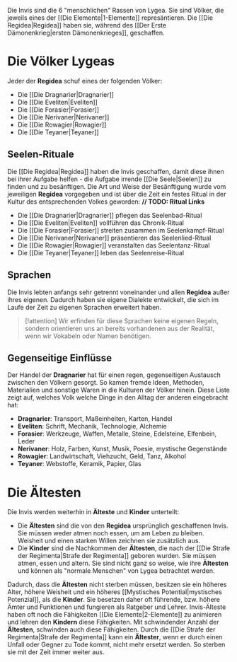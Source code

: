 Die Invis sind die 6 "menschlichen" Rassen von Lygea. Sie sind Völker, die jeweils eines der [[Die Elemente|1-Elemente]] represäntieren. Die [[Die Regidea|Regidea]] haben sie, während des [[Der Erste Dämonenkrieg|ersten Dämonenkrieges]], geschaffen.
# Die Völker Lygeas
Jeder der **Regidea** schuf eines der folgenden Völker:
- Die [[Die Dragnarier|Dragnarier]]
- Die [[Die Eveliten|Eveliten]]
- Die [[Die Forasier|Forasier]]
- Die [[Die Nerivaner|Nerivaner]]
- Die [[Die Rowagier|Rowagier]]
- Die [[Die Teyaner|Teyaner]]
## Seelen-Rituale
Die [[Die Regidea|Regidea]] haben die Invis geschaffen, damit diese ihnen bei ihrer Aufgabe helfen - die Aufgabe irrende [[Die Seele|Seelen]] zu finden und zu besänftigen. Die Art und Weise der Besänftigung wurde vom jeweiligen **Regidea** vorgegeben und ist über die Zeit ein festes Ritual in der Kultur des entsprechenden Volkes geworden:
**// TODO: Ritual Links**
- Die [[Die Dragnarier|Dragnarier]] pflegen das Seelenbad-Ritual
- Die [[Die Eveliten|Eveliten]] vollführen das Chronik-Ritual
- Die [[Die Forasier|Forasier]] streiten zusammen im Seelenkampf-Ritual
- Die [[Die Nerivaner|Nerivaner]] präsentieren das Seelenlied-Ritual
- Die [[Die Rowagier|Rowagier]] veranstalten das Seelentanz-Ritual
- Die [[Die Teyaner|Teyaner]] leben das Seelenreise-Ritual

## Sprachen
Die Invis lebten anfangs sehr getrennt voneinander und allen **Regidea** außer ihres eigenen. Dadurch haben sie eigene Dialekte entwickelt, die sich im Laufe der Zeit zu eigenen Sprachen erweitert haben.

>[!attention]
>Wir erfinden für diese Sprachen keine eigenen Regeln, sondern orientieren uns an bereits vorhandenen aus der Realität, wenn wir Vokabeln oder Namen benötigen.
## Gegenseitige Einflüsse
Der Handel der **Dragnarier** hat für einen regen, gegenseitigen Austausch zwischen den Völkern gesorgt. So kamen fremde Ideen, Methoden, Materialien und sonstige Waren in die Kulturen der Völker hinein. Diese Liste zeigt auf, welches Volk welche Dinge in den
Alltag der anderen eingebracht hat:
- **Dragnarier**: Transport, Maßeinheiten, Karten, Handel
- **Eveliten**: Schrift, Mechanik, Technologie, Alchemie
- **Forasier**: Werkzeuge, Waffen, Metalle, Steine, Edelsteine, Elfenbein, Leder
- **Nerivaner**: Holz, Farben, Kunst, Musik, Poesie, mystische Gegenstände
- **Rowagier**: Landwirtschaft, Viehzucht, Geld, Tanz, Alkohol
- **Teyaner**: Webstoffe, Keramik, Papier, Glas
# Die Ältesten
Die Invis werden weiterhin in **Älteste** und **Kinder** unterteilt:
- Die **Ältesten** sind die von den **Regidea** ursprünglich geschaffenen Invis. Sie müssen weder atmen noch essen, um am Leben zu bleiben. Weisheit und einen starken Willen zeichnen sie zusätzlich aus.
- Die **Kinder** sind die Nachkommen der **Ältesten**, die nach der [[Die Strafe der Regimenta|Strafe der Regimenta]] geboren wurden. Sie müssen atmen, essen und altern. Sie sind nicht ganz so weise, wie ihre **Ältesten** und können als "normale Menschen" von Lygea betrachtet werden.

Dadurch, dass die **Ältesten** nicht sterben müssen, besitzen sie ein höheres Alter, höhere Weisheit und ein höheres [[Mystisches Potential|mystisches Potenzial]], als die **Kinder**. Sie besetzen daher oft führende, bzw. höhere Ämter und Funktionen und fungieren als Ratgeber und Lehrer.
Invis-Älteste haben oft noch die Fähigkeiten [[Die Elemente|2-Elemente]] zu animieren und lehren den **Kindern** diese Fähigkeiten. Mit schwindender Anzahl der **Ältesten**, schwinden auch diese Fähigkeiten.
Durch die [[Die Strafe der Regimenta|Strafe der Regimenta]] kann ein **Ältester**, wenn er durch einen Unfall oder Gegner zu Tode kommt, nicht mehr ersetzt werden. So sterben sie mit der Zeit immer weiter aus.
